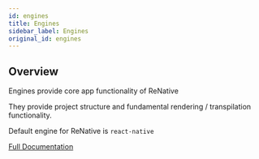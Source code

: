 ```yaml
---
id: engines
title: Engines
sidebar_label: Engines
original_id: engines
---
```


<!-- <img className="header-image" src="https://renative.org/img/ic_engine.png" width="50" height="50" /> -->

## Overview

Engines provide core app functionality of ReNative

They provide project structure and fundamental rendering / transpilation functionality.

Default engine for ReNative is `react-native`

[Full Documentation](../engines/engine-rn.md)
